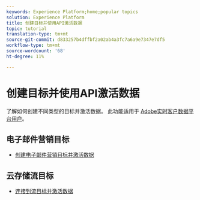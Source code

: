 ```yaml
---
keywords: Experience Platform;home;popular topics
solution: Experience Platform
title: 创建目标并使用API激活数据
topic: tutorial
translation-type: tm+mt
source-git-commit: d833257b4dffbf2a02ab4a3fc7a6a9e7347e7df5
workflow-type: tm+mt
source-wordcount: '68'
ht-degree: 11%

---
```



# 创建目标并使用API激活数据

了解如何创建不同类型的目标并激活数据。 此功能适用于 [Adobe实时客户数据平台用户](https://docs.adobe.com/content/help/en/experience-platform/rtcdp/overview.html)。

## 电子邮件营销目标

* [创建电子邮件营销目标并激活数据](/help/rtcdp/destinations/email-marketing-api.md)

## 云存储流目标

* [连接到流目标并激活数据](/help/rtcdp/destinations/streaming-destinations-api-tutorial.md)